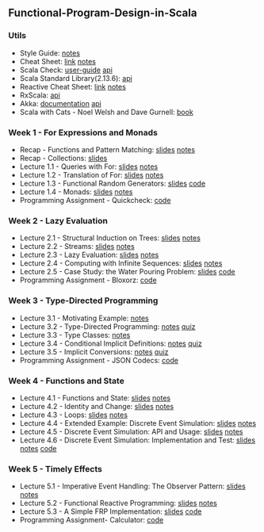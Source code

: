 ## Functional-Program-Design-in-Scala

### Utils
- Style Guide: [notes](https://github.com/mariasintea/Functional-Program-Design-in-Scala/blob/main/utils/Style-Guide.pdf)
- Cheat Sheet: [link](https://docs.scala-lang.org/cheatsheets/) [notes](https://github.com/mariasintea/Functional-Program-Design-in-Scala/blob/main/utils/Cheat-Sheet.pdf)
- Scala Check: [user-guide](https://github.com/typelevel/scalacheck/blob/main/doc/UserGuide.md) [api](https://www.scalacheck.org/files/scalacheck_2.11-1.12.2-api/index.html#package)
- Scala Standard Library(2.13.6): [api](https://www.scala-lang.org/api/current/)
- Reactive Cheat Sheet: [link](https://github.com/sjuvekar/reactive-programming-scala/blob/master/ReactiveCheatSheet.md) [notes](https://github.com/mariasintea/Functional-Program-Design-in-Scala/blob/main/utils/Reactive-Cheat-Sheet.pdf)
- RxScala: [api](http://reactivex.io/rxscala/scaladoc/index.html#package)
- Akka: [documentation](https://doc.akka.io/docs/akka/2.4/scala.html) [api](https://doc.akka.io/api/akka/2.4/)
- Scala with Cats - Noel Welsh and Dave Gurnell: [book](https://github.com/mariasintea/Functional-Program-Design-in-Scala/blob/main/utils/Scala-with-Cats-NoelWelsh-and-DaveGurnell.pdf)


### Week 1 - For Expressions and Monads
- Recap - Functions and Pattern Matching: [slides](https://github.com/mariasintea/Functional-Program-Design-in-Scala/blob/main/week-1/Recap-Functions-and-Pattern-Matching.pdf) [notes](https://github.com/mariasintea/Functional-Program-Design-in-Scala/blob/main/week-1/Recap-Functions-and-Pattern-Matching-Notes.pdf)
- Recap - Collections: [slides](https://github.com/mariasintea/Functional-Program-Design-in-Scala/blob/main/week-1/Recap-Collections.pdf) 
- Lecture 1.1 - Queries with For: [slides](https://github.com/mariasintea/Functional-Program-Design-in-Scala/blob/main/week-1/Lecture1.1-Queries-with-For.pdf) [notes](https://github.com/mariasintea/Functional-Program-Design-in-Scala/blob/main/week-1/Lecture1.1-Queries-with-For-Notes.pdf)
- Lecture 1.2 - Translation of For: [slides](https://github.com/mariasintea/Functional-Program-Design-in-Scala/blob/main/week-1/Lecture1.2-Translation-of-For.pdf) [notes](https://github.com/mariasintea/Functional-Program-Design-in-Scala/blob/main/week-1/Lecture1.2-Translation-of-For-Notes.pdf)
- Lecture 1.3 - Functional Random Generators: [slides](https://github.com/mariasintea/Functional-Program-Design-in-Scala/tree/main/week-1/Lecture1.3-Functional-Random-Generators.pdf) [code](https://github.com/mariasintea/Functional-Program-Design-in-Scala/tree/main/week-1/RandomGenerators/src)
- Lecture 1.4 - Monads: [slides](https://github.com/mariasintea/Functional-Program-Design-in-Scala/tree/main/week-1/Lecture1.4-Monads.pdf) [notes](https://github.com/mariasintea/Functional-Program-Design-in-Scala/tree/main/week-1/Lecture1.4-Monads-Notes.pdf)
- Programming Assignment - Quickcheck: [code](https://github.com/mariasintea/Functional-Program-Design-in-Scala/tree/main/week-1/Quickcheck/quickcheck/src)

### Week 2 - Lazy Evaluation
- Lecture 2.1 - Structural Induction on Trees: [slides](https://github.com/mariasintea/Functional-Program-Design-in-Scala/blob/main/week-2/Lecture2.1-Structural-Induction-on-Trees.pdf) [notes](https://github.com/mariasintea/Functional-Program-Design-in-Scala/blob/main/week-2/Lecture2.1-Structural-Induction-on-Trees-Notes.pdf)
- Lecture 2.2 - Streams: [slides](https://github.com/mariasintea/Functional-Program-Design-in-Scala/blob/main/week-2/Lecture2.2-Streams.pdf) [notes](https://github.com/mariasintea/Functional-Program-Design-in-Scala/blob/main/week-2/Lecture2.2-Streams-Notes.pdf)
- Lecture 2.3 - Lazy Evaluation: [slides](https://github.com/mariasintea/Functional-Program-Design-in-Scala/blob/main/week-2/Lecture2.3-Lazy-Evaluation.pdf) [notes](https://github.com/mariasintea/Functional-Program-Design-in-Scala/blob/main/week-2/Lecture2.3-Lazy-Evaluation-Notes.pdf)
- Lecture 2.4 - Computing with Infinite Sequences: [slides](https://github.com/mariasintea/Functional-Program-Design-in-Scala/blob/main/week-2/Lecture2.4-Computing-with-Infinite-Sequences.pdf) [notes](https://github.com/mariasintea/Functional-Program-Design-in-Scala/blob/main/week-2/Lecture2.4-Computing-with-Infinite-Sequences-Notes.pdf)
- Lecture 2.5 - Case Study: the Water Pouring Problem: [slides](https://github.com/mariasintea/Functional-Program-Design-in-Scala/tree/main/week-2/Lecture2.5-Case-Study.pdf) [code](https://github.com/mariasintea/Functional-Program-Design-in-Scala/tree/main/week-2/TheWaterPouringProblem/src)
- Programming Assignment - Bloxorz: [code](https://github.com/mariasintea/Functional-Program-Design-in-Scala/tree/main/week-2/Bloxorz/streams/src)

### Week 3 - Type-Directed Programming
- Lecture 3.1 - Motivating Example: [notes](https://github.com/mariasintea/Functional-Program-Design-in-Scala/blob/main/week-3/Lecture3.1-Motivating-Example.pdf)
- Lecture 3.2 - Type-Directed Programming: [notes](https://github.com/mariasintea/Functional-Program-Design-in-Scala/blob/main/week-3/Lecture3.2-Type-Directed-Programming.pdf) [quiz](https://github.com/mariasintea/Functional-Program-Design-in-Scala/blob/main/week-3/Lecture3.2-Type-Directed-Programming-Quiz.pdf)
- Lecture 3.3 - Type Classes: [notes](https://github.com/mariasintea/Functional-Program-Design-in-Scala/blob/main/week-3/Lecture3.3-Type-Classes.pdf)
- Lecture 3.4 - Conditional Implicit Definitions: [notes](https://github.com/mariasintea/Functional-Program-Design-in-Scala/blob/main/week-3/Lecture3.4-Conditional-Implicit-Definitions.pdf) [quiz](https://github.com/mariasintea/Functional-Program-Design-in-Scala/blob/main/week-3/Lecture3.4-Conditional-Implicit-Definitions-Quiz.pdf)
- Lecture 3.5 - Implicit Conversions: [notes](https://github.com/mariasintea/Functional-Program-Design-in-Scala/blob/main/week-3/Lecture3.5-Implicit-Conversions.pdf) [quiz](https://github.com/mariasintea/Functional-Program-Design-in-Scala/blob/main/week-3/Lecture3.5-Implicit-Conversions-Quiz.pdf)
- Programming Assignment - JSON Codecs: [code](https://github.com/mariasintea/Functional-Program-Design-in-Scala/tree/main/week-3/JSON%20Codecs/codecs/src)

### Week 4 - Functions and State
- Lecture 4.1 - Functions and State: [slides](https://github.com/mariasintea/Functional-Program-Design-in-Scala/blob/main/week-4/Lecture4.1-Functions-and-State.pdf) [notes](https://github.com/mariasintea/Functional-Program-Design-in-Scala/blob/main/week-4/Lecture4.1-Functions-and-State-Notes.pdf)
- Lecture 4.2 - Identity and Change: [slides](https://github.com/mariasintea/Functional-Program-Design-in-Scala/blob/main/week-4/Lecture4.2-Identity-and-Change.pdf) [notes](https://github.com/mariasintea/Functional-Program-Design-in-Scala/blob/main/week-4/Lecture4.2-Identity-and-Change-Notes.pdf)
- Lecture 4.3 - Loops: [slides](https://github.com/mariasintea/Functional-Program-Design-in-Scala/blob/main/week-4/Lecture4.3-Loops.pdf) [notes](https://github.com/mariasintea/Functional-Program-Design-in-Scala/blob/main/week-4/Lecture4.3-Loops-Notes.pdf)
- Lecture 4.4 - Extended Example: Discrete Event Simulation: [slides]() [notes]()
- Lecture 4.5 - Discrete Event Simulation: API and Usage: [slides]() [notes]()
- Lecture 4.6 - Discrete Event Simulation: Implementation and Test: [slides]() [notes]() [code]()

### Week 5 - Timely Effects
- Lecture 5.1 - Imperative Event Handling: The Observer Pattern: [slides]() [notes]()
- Lecture 5.2 - Functional Reactive Programming: [slides]() [notes]()
- Lecture 5.3 - A Simple FRP Implementation: [slides]() [code]()
- Programming Assignment- Calculator: [code]()
